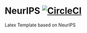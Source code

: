 # NeurIPS [![CircleCI](https://circleci.com/gh/ArmageddonKnight/NeurIPS.svg?style=svg)](https://circleci.com/gh/ArmageddonKnight/NeurIPS)

Latex Template based on NeurIPS
